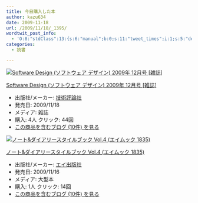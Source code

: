```yaml
---
title: 今日購入した本
author: kazu634
date: 2009-11-18
url: /2009/11/18/_1395/
wordtwit_post_info:
  - 'O:8:"stdClass":13:{s:6:"manual";b:0;s:11:"tweet_times";i:1;s:5:"delay";i:0;s:7:"enabled";i:1;s:10:"separation";s:2:"60";s:7:"version";s:3:"3.7";s:14:"tweet_template";b:0;s:6:"status";i:2;s:6:"result";a:0:{}s:13:"tweet_counter";i:2;s:13:"tweet_log_ids";a:1:{i:0;i:4937;}s:9:"hash_tags";a:0:{}s:8:"accounts";a:1:{i:0;s:7:"kazu634";}}'
categories:
  - 読書

---
```

<div class="section">
<div class="hatena-asin-detail">
<a href="http://www.amazon.co.jp/dp/B002UE1ABC/?tag=hatena_st1-22&ascsubtag=d-7ibv" onclick="__gaTracker('send', 'event', 'outbound-article', 'http://www.amazon.co.jp/dp/B002UE1ABC/?tag=hatena_st1-22&ascsubtag=d-7ibv', '');"><img src="https://images-na.ssl-images-amazon.com/images/I/519APRsOgrL._SL160_.jpg" class="hatena-asin-detail-image" alt="Software Design (ソフトウェア デザイン) 2009年 12月号 [雑誌]" title="Software Design (ソフトウェア デザイン) 2009年 12月号 [雑誌]" /></a></p> 
    
<div class="hatena-asin-detail-info">
<p class="hatena-asin-detail-title">
<a href="http://www.amazon.co.jp/dp/B002UE1ABC/?tag=hatena_st1-22&ascsubtag=d-7ibv" onclick="__gaTracker('send', 'event', 'outbound-article', 'http://www.amazon.co.jp/dp/B002UE1ABC/?tag=hatena_st1-22&ascsubtag=d-7ibv', 'Software Design (ソフトウェア デザイン) 2009年 12月号 [雑誌]');">Software Design (ソフトウェア デザイン) 2009年 12月号 [雑誌]</a>
</p>
      
<ul>
<li>
<span class="hatena-asin-detail-label">出版社/メーカー:</span> <a href="http://d.hatena.ne.jp/keyword/%B5%BB%BD%D1%C9%BE%CF%C0%BC%D2" onclick="__gaTracker('send', 'event', 'outbound-article', 'http://d.hatena.ne.jp/keyword/%B5%BB%BD%D1%C9%BE%CF%C0%BC%D2', '技術評論社');" class="keyword">技術評論社</a>
</li>
<li>
<span class="hatena-asin-detail-label">発売日:</span> 2009/11/18
</li>
<li>
<span class="hatena-asin-detail-label">メディア:</span> 雑誌
</li>
<li>
<span class="hatena-asin-detail-label">購入</span>: 4人 <span class="hatena-asin-detail-label">クリック</span>: 44回
</li>
<li>
<a href="http://d.hatena.ne.jp/asin/B002UE1ABC" onclick="__gaTracker('send', 'event', 'outbound-article', 'http://d.hatena.ne.jp/asin/B002UE1ABC', 'この商品を含むブログ (10件) を見る');" target="_blank">この商品を含むブログ (10件) を見る</a>
</li>
</ul>
</div>
    
<div class="hatena-asin-detail-foot">
</div>
</div>
  
<div class="hatena-asin-detail">
<a href="http://www.amazon.co.jp/dp/4777914836/?tag=hatena_st1-22&ascsubtag=d-7ibv" onclick="__gaTracker('send', 'event', 'outbound-article', 'http://www.amazon.co.jp/dp/4777914836/?tag=hatena_st1-22&ascsubtag=d-7ibv', '');"><img src="https://images-na.ssl-images-amazon.com/images/I/51sJbSVeZiL._SL160_.jpg" class="hatena-asin-detail-image" alt="ノート&ダイアリースタイルブック Vol.4 (エイムック 1835)" title="ノート&ダイアリースタイルブック Vol.4 (エイムック 1835)" /></a></p> 
    
<div class="hatena-asin-detail-info">
<p class="hatena-asin-detail-title">
<a href="http://www.amazon.co.jp/dp/4777914836/?tag=hatena_st1-22&ascsubtag=d-7ibv" onclick="__gaTracker('send', 'event', 'outbound-article', 'http://www.amazon.co.jp/dp/4777914836/?tag=hatena_st1-22&ascsubtag=d-7ibv', 'ノート&#038;ダイアリースタイルブック Vol.4 (エイムック 1835)');">ノート&ダイアリースタイルブック Vol.4 (エイムック 1835)</a>
</p>
      
<ul>
<li>
<span class="hatena-asin-detail-label">出版社/メーカー:</span> <a href="http://d.hatena.ne.jp/keyword/%A5%A8%A5%A4%BD%D0%C8%C7%BC%D2" onclick="__gaTracker('send', 'event', 'outbound-article', 'http://d.hatena.ne.jp/keyword/%A5%A8%A5%A4%BD%D0%C8%C7%BC%D2', 'エイ出版社');" class="keyword">エイ出版社</a>
</li>
<li>
<span class="hatena-asin-detail-label">発売日:</span> 2009/11/16
</li>
<li>
<span class="hatena-asin-detail-label">メディア:</span> 大型本
</li>
<li>
<span class="hatena-asin-detail-label">購入</span>: 1人 <span class="hatena-asin-detail-label">クリック</span>: 14回
</li>
<li>
<a href="http://d.hatena.ne.jp/asin/4777914836" onclick="__gaTracker('send', 'event', 'outbound-article', 'http://d.hatena.ne.jp/asin/4777914836', 'この商品を含むブログ (10件) を見る');" target="_blank">この商品を含むブログ (10件) を見る</a>
</li>
</ul>
</div>
    
<div class="hatena-asin-detail-foot">
</div>
</div>
</div>
